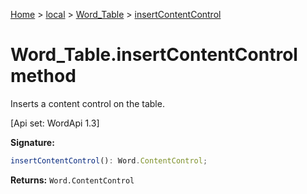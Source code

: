 [Home](./index) &gt; [local](local.md) &gt; [Word\_Table](local.word_table.md) &gt; [insertContentControl](local.word_table.insertcontentcontrol.md)

# Word\_Table.insertContentControl method

Inserts a content control on the table. 

 \[Api set: WordApi 1.3\]

**Signature:**
```javascript
insertContentControl(): Word.ContentControl;
```
**Returns:** `Word.ContentControl`

